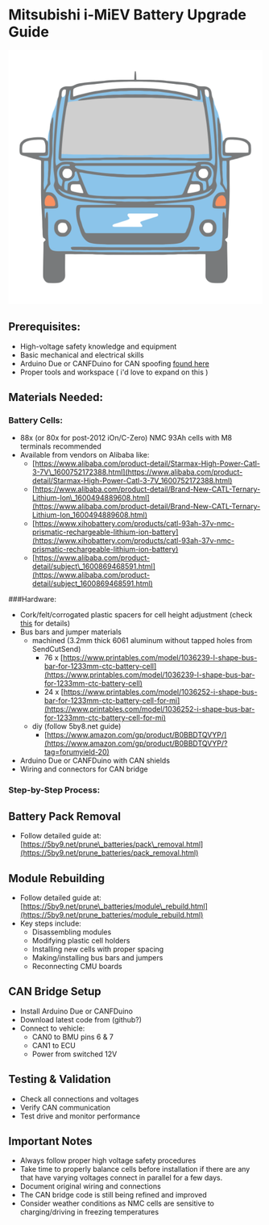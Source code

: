 # Mitsubishi i-MiEV Battery Upgrade Guide

![i-MiEV](./miev.svg)

## Prerequisites:​

-   High-voltage safety knowledge and equipment
-   Basic mechanical and electrical skills
-   Arduino Due or CANFDuino for CAN spoofing [found here](https://copperhilltech.com/arduino/)
-   Proper tools and workspace ( i'd love to expand on this )

## Materials Needed:​

### Battery Cells:  

-   88x (or 80x for post-2012 iOn/C-Zero) NMC 93Ah cells with M8 terminals recommended
-   Available from vendors on Alibaba like:
    -   [https://www.alibaba.com/product-detail/Starmax-High-Power-Catl-3-7V\_1600752172388.html](https://www.alibaba.com/product-detail/Starmax-High-Power-Catl-3-7V_1600752172388.html)
    -   [https://www.alibaba.com/product-detail/Brand-New-CATL-Ternary-Lithium-Ion\_1600494889608.html](https://www.alibaba.com/product-detail/Brand-New-CATL-Ternary-Lithium-Ion_1600494889608.html)
    -   [https://www.xihobattery.com/products/catl-93ah-37v-nmc-prismatic-rechargeable-lithium-ion-battery](https://www.xihobattery.com/products/catl-93ah-37v-nmc-prismatic-rechargeable-lithium-ion-battery)
    -   [https://www.alibaba.com/product-detail/subject\_1600869468591.html](https://www.alibaba.com/product-detail/subject_1600869468591.html)

###Hardware:  

-   Cork/felt/corrogated plastic spacers for cell height adjustment (check [this](https://5by9.net/prune_batteries/module_rebuild.html) for details)
-   Bus bars and jumper materials
    -   machined (3.2mm thick 6061 aluminum without tapped holes from SendCutSend)
        -   76 x [https://www.printables.com/model/1036239-l-shape-bus-bar-for-1233mm-ctc-battery-cell](https://www.printables.com/model/1036239-l-shape-bus-bar-for-1233mm-ctc-battery-cell)
        -   24 x [https://www.printables.com/model/1036252-i-shape-bus-bar-for-1233mm-ctc-battery-cell-for-mi](https://www.printables.com/model/1036252-i-shape-bus-bar-for-1233mm-ctc-battery-cell-for-mi)
    -   diy (follow 5by8.net guide)
        -   [https://www.amazon.com/gp/product/B0BBDTQVYP/](https://www.amazon.com/gp/product/B0BBDTQVYP/?tag=forumyield-20)
-   Arduino Due or CANFDuino with CAN shields
-   Wiring and connectors for CAN bridge

### Step-by-Step Process:​

## Battery Pack Removal  

-   Follow detailed guide at: [https://5by9.net/prune\_batteries/pack\_removal.html](https://5by9.net/prune_batteries/pack_removal.html)

## Module Rebuilding  

-   Follow detailed guide at: [https://5by9.net/prune\_batteries/module\_rebuild.html](https://5by9.net/prune_batteries/module_rebuild.html)
-   Key steps include:
    -   Disassembling modules
    -   Modifying plastic cell holders
    -   Installing new cells with proper spacing
    -   Making/installing bus bars and jumpers
    -   Reconnecting CMU boards

## CAN Bridge Setup  

-   Install Arduino Due or CANFDuino
-   Download latest code from (github?)
-   Connect to vehicle:
    -   CAN0 to BMU pins 6 & 7
    -   CAN1 to ECU
    -   Power from switched 12V

## Testing & Validation  

-   Check all connections and voltages
-   Verify CAN communication
-   Test drive and monitor performance

## Important Notes

-   Always follow proper high voltage safety procedures
-   Take time to properly balance cells before installation if there are any that have varying voltages connect in parallel for a few days.
-   Document original wiring and connections
-   The CAN bridge code is still being refined and improved
-   Consider weather conditions as NMC cells are sensitive to charging/driving in freezing temperatures
